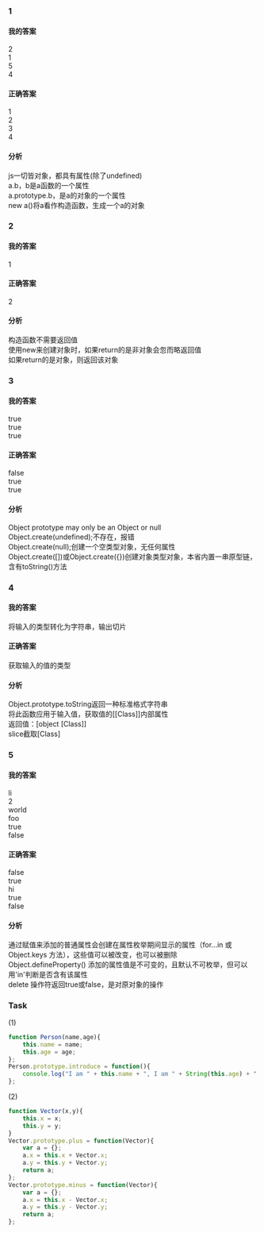 ### 1     
#### 我的答案
2   
1    
5    
4     
#### 正确答案
1    
2     
3    
4     
#### 分析
js一切皆对象，都具有属性(除了undefined)     
a.b，b是a函数的一个属性     
a.prototype.b，是a的对象的一个属性     
new a()将a看作构造函数，生成一个a的对象     
### 2
#### 我的答案    
1    
#### 正确答案    
2
#### 分析
构造函数不需要返回值     
使用new来创建对象时，如果return的是非对象会忽而略返回值    
如果return的是对象，则返回该对象      
### 3
#### 我的答案
true     
true        
true      
#### 正确答案
false    
true    
true      
#### 分析
Object prototype may only be an Object or null    
Object.create(undefined);不存在，报错     
Object.create(null);创建一个空类型对象，无任何属性    
Object.create([])或Object.create({})创建对象类型对象，本省内置一串原型链，含有toString()方法
### 4
#### 我的答案
将输入的类型转化为字符串，输出切片
#### 正确答案
获取输入的值的类型
#### 分析
Object.prototype.toString返回一种标准格式字符串      
将此函数应用于输入值，获取值的[[Class]]内部属性    
返回值：[object [Class]]    
slice截取[Class]   
### 5
#### 我的答案
li     
2    
world     
foo      
true     
false
#### 正确答案
false    
true     
hi     
true    
false      
#### 分析
通过赋值来添加的普通属性会创建在属性枚举期间显示的属性（for...in 或 Object.keys 方法），这些值可以被改变，也可以被删除      
Object.defineProperty() 添加的属性值是不可变的，且默认不可枚举，但可以用'in'判断是否含有该属性          
delete 操作符返回true或false，是对原对象的操作
### Task
(1)
```javascript
function Person(name,age){
	this.name = name;
	this.age = age;
};
Person.prototype.introduce = function(){
	console.log("I am " + this.name + ", I am " + String(this.age) + " years old!");
};
```
(2)
```javascript
function Vector(x,y){
	this.x = x;
	this.y = y;
}
Vector.prototype.plus = function(Vector){
	var a = {};
	a.x = this.x + Vector.x;
	a.y = this.y + Vector.y;
	return a;
};
Vector.prototype.minus = function(Vector){
	var a = {};
	a.x = this.x - Vector.x;
	a.y = this.y - Vector.y;
	return a;
};
```
